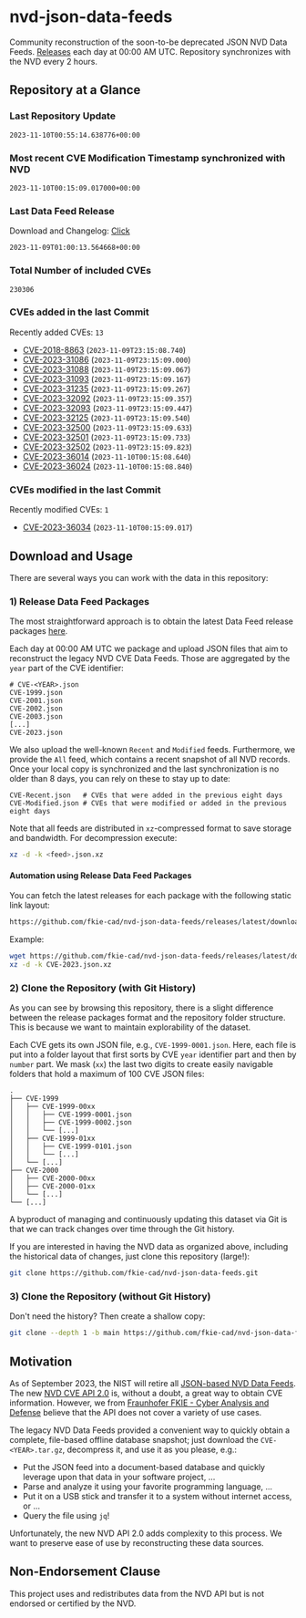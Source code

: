 # nvd-json-data-feeds

Community reconstruction of the soon-to-be deprecated JSON NVD Data Feeds. 
[Releases](https://github.com/fkie-cad/nvd-json-data-feeds/releases/latest) each day at 00:00 AM UTC.
Repository synchronizes with the NVD every 2 hours.

## Repository at a Glance

### Last Repository Update

```plain
2023-11-10T00:55:14.638776+00:00
```

### Most recent CVE Modification Timestamp synchronized with NVD

```plain
2023-11-10T00:15:09.017000+00:00
```

### Last Data Feed Release

Download and Changelog: [Click](https://github.com/fkie-cad/nvd-json-data-feeds/releases/latest)

```plain
2023-11-09T01:00:13.564668+00:00
```

### Total Number of included CVEs

```plain
230306
```

### CVEs added in the last Commit

Recently added CVEs: `13`

* [CVE-2018-8863](CVE-2018/CVE-2018-88xx/CVE-2018-8863.json) (`2023-11-09T23:15:08.740`)
* [CVE-2023-31086](CVE-2023/CVE-2023-310xx/CVE-2023-31086.json) (`2023-11-09T23:15:09.000`)
* [CVE-2023-31088](CVE-2023/CVE-2023-310xx/CVE-2023-31088.json) (`2023-11-09T23:15:09.067`)
* [CVE-2023-31093](CVE-2023/CVE-2023-310xx/CVE-2023-31093.json) (`2023-11-09T23:15:09.167`)
* [CVE-2023-31235](CVE-2023/CVE-2023-312xx/CVE-2023-31235.json) (`2023-11-09T23:15:09.267`)
* [CVE-2023-32092](CVE-2023/CVE-2023-320xx/CVE-2023-32092.json) (`2023-11-09T23:15:09.357`)
* [CVE-2023-32093](CVE-2023/CVE-2023-320xx/CVE-2023-32093.json) (`2023-11-09T23:15:09.447`)
* [CVE-2023-32125](CVE-2023/CVE-2023-321xx/CVE-2023-32125.json) (`2023-11-09T23:15:09.540`)
* [CVE-2023-32500](CVE-2023/CVE-2023-325xx/CVE-2023-32500.json) (`2023-11-09T23:15:09.633`)
* [CVE-2023-32501](CVE-2023/CVE-2023-325xx/CVE-2023-32501.json) (`2023-11-09T23:15:09.733`)
* [CVE-2023-32502](CVE-2023/CVE-2023-325xx/CVE-2023-32502.json) (`2023-11-09T23:15:09.823`)
* [CVE-2023-36014](CVE-2023/CVE-2023-360xx/CVE-2023-36014.json) (`2023-11-10T00:15:08.640`)
* [CVE-2023-36024](CVE-2023/CVE-2023-360xx/CVE-2023-36024.json) (`2023-11-10T00:15:08.840`)


### CVEs modified in the last Commit

Recently modified CVEs: `1`

* [CVE-2023-36034](CVE-2023/CVE-2023-360xx/CVE-2023-36034.json) (`2023-11-10T00:15:09.017`)


## Download and Usage

There are several ways you can work with the data in this repository:

### 1) Release Data Feed Packages

The most straightforward approach is to obtain the latest Data Feed release packages [here](https://github.com/fkie-cad/nvd-json-data-feeds/releases/latest).

Each day at 00:00 AM UTC we package and upload JSON files that aim to reconstruct the legacy NVD CVE Data Feeds.
Those are aggregated by the `year` part of the CVE identifier:

```
# CVE-<YEAR>.json
CVE-1999.json
CVE-2001.json
CVE-2002.json
CVE-2003.json
[...]
CVE-2023.json
```

We also upload the well-known `Recent` and `Modified` feeds.
Furthermore, we provide the `All` feed, which contains a recent snapshot of all NVD records.
Once your local copy is synchronized and the last synchronization is no older than 8 days, you can rely on these to stay up to date:

```plain
CVE-Recent.json   # CVEs that were added in the previous eight days
CVE-Modified.json # CVEs that were modified or added in the previous eight days
```

Note that all feeds are distributed in `xz`-compressed format to save storage and bandwidth.
For decompression execute:

```sh
xz -d -k <feed>.json.xz
```


#### Automation using Release Data Feed Packages

You can fetch the latest releases for each package with the following static link layout:

```sh
https://github.com/fkie-cad/nvd-json-data-feeds/releases/latest/download/CVE-<YEAR>.json.xz
```

Example:

```sh
wget https://github.com/fkie-cad/nvd-json-data-feeds/releases/latest/download/CVE-2023.json.xz
xz -d -k CVE-2023.json.xz
```

### 2) Clone the Repository (with Git History)

As you can see by browsing this repository, there is a slight difference between the release packages format and the repository folder structure.
This is because we want to maintain explorability of the dataset.

Each CVE gets its own JSON file, e.g., `CVE-1999-0001.json`.
Here, each file is put into a folder layout that first sorts by CVE `year` identifier part and then by `number` part.
We mask (`xx`) the last two digits to create easily navigable folders that hold a maximum of 100 CVE JSON files:

```plain
.
├── CVE-1999
│   ├── CVE-1999-00xx
│   │   ├── CVE-1999-0001.json
│   │   ├── CVE-1999-0002.json
│   │   └── [...]
│   ├── CVE-1999-01xx
│   │   ├── CVE-1999-0101.json
│   │   └── [...]
│   └── [...]
├── CVE-2000
│   ├── CVE-2000-00xx
│   ├── CVE-2000-01xx
│   └── [...]
└── [...]
```

A byproduct of managing and continuously updating this dataset via Git is that we can track changes over time through the Git history.

If you are interested in having the NVD data as organized above, including the historical data of changes, just clone this repository (large!):

```sh
git clone https://github.com/fkie-cad/nvd-json-data-feeds.git
```

### 3) Clone the Repository (without Git History)

Don't need the history? Then create a shallow copy:

```sh
git clone --depth 1 -b main https://github.com/fkie-cad/nvd-json-data-feeds.git
```

## Motivation

As of September 2023, the NIST will retire all [JSON-based NVD Data Feeds](https://nvd.nist.gov/vuln/data-feeds#divRetirementBanner-1).
The new [NVD CVE API 2.0](https://nvd.nist.gov/developers/vulnerabilities) is, without a doubt, a great way to obtain CVE information.
However, we from [Fraunhofer FKIE - Cyber Analysis and Defense](https://www.fkie.fraunhofer.de/en/departments/cad.html) believe that the API does not cover a variety of use cases.

The legacy NVD Data Feeds provided a convenient way to quickly obtain a complete, file-based offline database snapshot; just download the `CVE-<YEAR>.tar.gz`, decompress it, and use it as you please, e.g.:

* Put the JSON feed into a document-based database and quickly leverage upon that data in your software project, ...
* Parse and analyze it using your favorite programming language, ...
* Put it on a USB stick and transfer it to a system without internet access, or ...
* Query the file using `jq`!

Unfortunately, the new NVD API 2.0 adds complexity to this process.
We want to preserve ease of use by reconstructing these data sources.

## Non-Endorsement Clause

This project uses and redistributes data from the NVD API but is not endorsed or certified by the NVD.